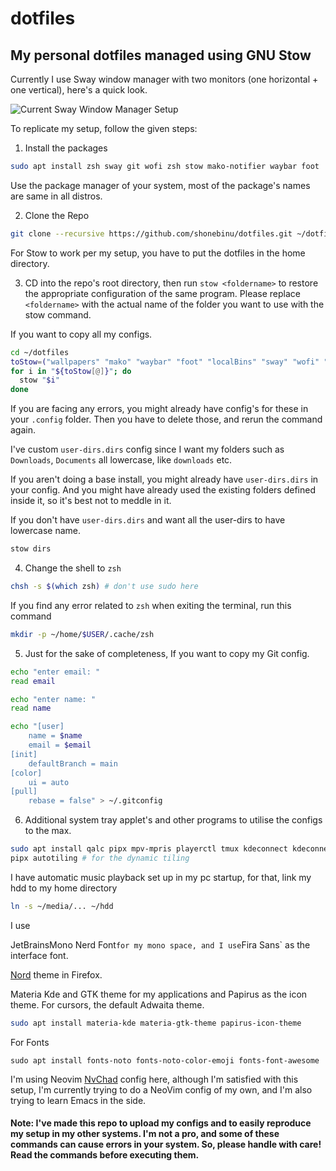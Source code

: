 # dotfiles
## My personal dotfiles managed using GNU Stow

Currently I use Sway window manager with two monitors (one horizontal + one vertical), here's a quick look.

![Current Sway Window Manager Setup](./20230709_18:37:45_247915744.png)

To replicate my setup, follow the given steps: 

1. Install the packages
```bash
sudo apt install zsh sway git wofi zsh stow mako-notifier waybar foot
```
Use the package manager of your system, most of the package's names are same in all distros.

2. Clone the Repo
```bash
git clone --recursive https://github.com/shonebinu/dotfiles.git ~/dotfiles
```
For Stow to work per my setup, you have to put the dotfiles in the home directory.

3. CD into the repo's root directory, then run `stow <foldername>` to restore the appropriate configuration of the same program. Please replace `<foldername>` with the actual name of the folder you want to use with the stow command.

If you want to copy all my configs.
```bash
cd ~/dotfiles
toStow=("wallpapers" "mako" "waybar" "foot" "localBins" "sway" "wofi" "zsh") 
for i in "${toStow[@]}"; do 
  stow "$i"
done
```
If you are facing any errors, you might already have config's for these in your `.config` folder. Then you have to delete those, and rerun the command again.

I've custom `user-dirs.dirs` config since I want my folders such as `Downloads`, `Documents` all lowercase, like `downloads` etc.

If you aren't doing a base install, you might already have `user-dirs.dirs` in your config. And you might have already used the existing folders defined inside it, so it's best not to meddle in it.

If you don't have `user-dirs.dirs` and want all the user-dirs to have lowercase name.
```bash
stow dirs
```

4. Change the shell to `zsh`
```bash
chsh -s $(which zsh) # don't use sudo here
```
If you find any error related to `zsh` when exiting the terminal, run this command
```bash
mkdir -p ~/home/$USER/.cache/zsh
```

5. Just for the sake of completeness, If you want to copy my Git config. 
```bash
echo "enter email: "
read email 

echo "enter name: "
read name

echo "[user]
	name = $name
	email = $email
[init]
	defaultBranch = main
[color]
	ui = auto
[pull]
	rebase = false" > ~/.gitconfig
```

6. Additional system tray applet's and other programs to utilise the configs to the max.
```bash
sudo apt install qalc pipx mpv-mpris playerctl tmux kdeconnect kdeconnect-indicator nm-applet swayidle swaylock udiskie blueman-applet mpv
pipx autotiling # for the dynamic tiling
```
I have automatic music playback set up in my pc startup, for that, link my hdd to my home directory 
```bash
ln -s ~/media/... ~/hdd
```
I use 

JetBrainsMono Nerd Font` for my mono space, and I use `Fira Sans` as the interface font.

[Nord](https://addons.mozilla.org/en-US/firefox/addon/nord-firefox/) theme in Firefox.

Materia Kde and GTK theme for my applications and Papirus as the icon theme. For cursors, the default Adwaita theme.
```bash
sudo apt install materia-kde materia-gtk-theme papirus-icon-theme
```

For Fonts
```
sudo apt install fonts-noto fonts-noto-color-emoji fonts-font-awesome 
```

I'm using Neovim [NvChad](https://github.com/NvChad/NvChad) config here, although I'm satisfied with this setup, I'm currently trying to do a NeoVim config of my own, and I'm also trying to learn Emacs in the side.

#### Note: I've made this repo to upload my configs and to easily reproduce my setup in my other systems. I'm not a pro, and some of these commands can cause errors in your system. So, please handle with care! Read the commands before executing them.
